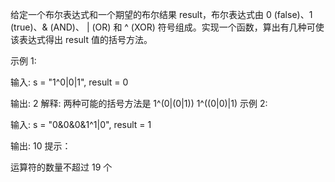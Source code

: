 给定一个布尔表达式和一个期望的布尔结果 result，布尔表达式由 0 (false)、1 (true)、& (AND)、 | (OR) 和 ^ (XOR)
符号组成。实现一个函数，算出有几种可使该表达式得出 result 值的括号方法。

示例 1:

输入: s = "1^0|0|1", result = 0

输出: 2
解释: 两种可能的括号方法是
1^(0|(0|1))
1^((0|0)|1)
示例 2:

输入: s = "0&0&0&1^1|0", result = 1

输出: 10
提示：

运算符的数量不超过 19 个
